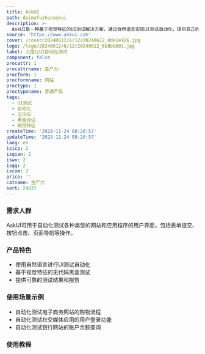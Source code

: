 ```yaml
---
title: AskUI
path: daimafuzhu/askui
description: >-
  AskUI是一种基于视觉特征的UI测试解决方案，通过自然语言实现UI测试自动化，提供真正的无代码黑盒测试。它可以帮助用户自动化UI测试，并提供可靠的测试结果和报告。AskUI支持多种功能和场景，可应用于各种类型的网站和应用程序。
source: 'https://www.askui.com'
cover: /cover/20240612/6/12/20240612_0de1e926.jpg
logo: /logo/20240612/6/12/20240612_6b8bb801.jpg
label: 人性化UI自动化测试
component: false
procattr: 1
procattrname: 生产力
procform: 1
procformname: 网站
proctype: 1
proctypename: 普通产品
tags:
  - UI测试
  - 自动化
  - 无代码
  - 黑盒测试
  - 视觉特征
createTime: '2023-11-24 08:26:57'
updateTime: '2023-11-24 08:26:57'
lang: en
isicp: 2
isqian: 2
iswx: 2
isqq: 2
iscom: 2
price: ''
catname: 生产力
sort: 24837
---
```




### 需求人群
AskUI可用于自动化测试各种类型的网站和应用程序的用户界面，包括表单提交、按钮点击、页面导航等操作。

### 产品特色
- 使用自然语言进行UI测试自动化
- 基于视觉特征的无代码黑盒测试
- 提供可靠的测试结果和报告

### 使用场景示例
- 自动化测试电子商务网站的购物流程
- 自动化测试社交媒体应用的用户登录功能
- 自动化测试银行网站的账户余额查询

### 使用教程


  
